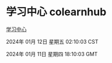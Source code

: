 # 学习中心 colearnhub
[学习中心](http://219.139.198.199:56308/colearnhub/)

2024年 01月 12日 星期五 02:10:03 CST

2024年 01月 11日 星期四 18:10:03 GMT
